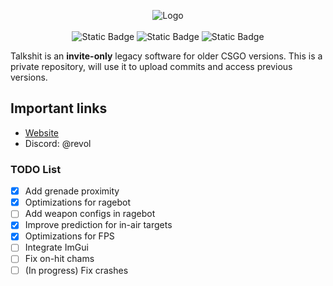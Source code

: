 <p align="center">
<img alt="Logo" src="https://i.imgur.com/gdzpi6v.png"><br>
<br>
<img alt="Static Badge" src="https://img.shields.io/badge/version-2018%20legacy-red"> <img alt="Static Badge" src="https://img.shields.io/badge/build-work_in_progress-yellow"> <img alt="Static Badge" src="https://img.shields.io/badge/license-MIT-blue">
</p>

Talkshit is an **invite-only** legacy software for older CSGO versions. This is a private repository, will use it to upload commits and access previous versions.

## Important links
- [Website](https://revol.club/forum)
- Discord: @revol

### TODO List
- [x] Add grenade proximity
- [x] Optimizations for ragebot
- [ ] Add weapon configs in ragebot
- [x] Improve prediction for in-air targets
- [x] Optimizations for FPS
- [ ] Integrate ImGui
- [ ] Fix on-hit chams
- [ ] \(In progress) Fix crashes

